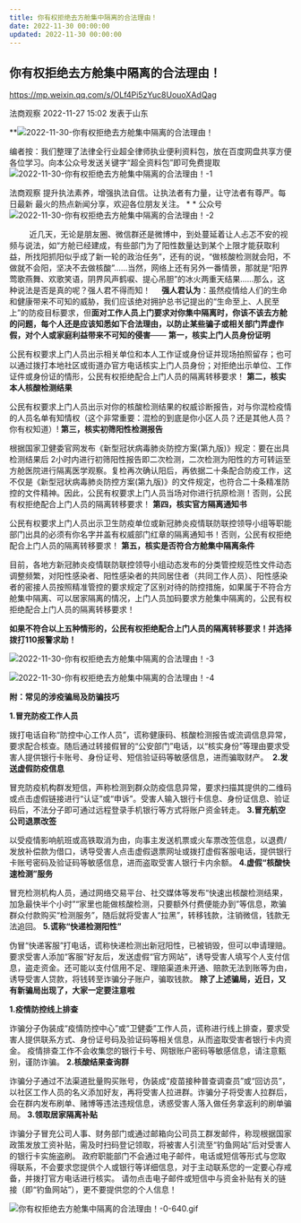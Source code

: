 ```yaml
---
title: 你有权拒绝去方舱集中隔离的合法理由！
date: 2022-11-30 00:00:00
updated: 2022-11-30 00:00:00
---
```



## 你有权拒绝去方舱集中隔离的合法理由！



https://mp.weixin.qq.com/s/OLf4Pi5zYuc8UouoXAdQag




法商观察 2022-11-27 15:02 发表于山东

**![2022-11-30-你有权拒绝去方舱集中隔离的合法理由！](assets/2022-11-30-你有权拒绝去方舱集中隔离的合法理由！.gif)



编者按：我们整理了法律全行业超全律师执业便利资料包，放在百度网盘共享方便各位学习。向本公众号发送关键字“超全资料包”即可免费提取
![2022-11-30-你有权拒绝去方舱集中隔离的合法理由！-1](assets/2022-11-30-你有权拒绝去方舱集中隔离的合法理由！-1.png)

法商观察
提升执法素养，增强执法自信。让执法者有力量，让守法者有尊严。每日最新 最火的热点新闻分享，欢迎各位朋友关注。
*
*
公众号
   
![2022-11-30-你有权拒绝去方舱集中隔离的合法理由！-2](assets/2022-11-30-你有权拒绝去方舱集中隔离的合法理由！-2.png)

    
    近几天，无论是朋友圈、微信群还是微博中，到处蔓延着让人忐忑不安的视频与说法，如“方舱已经建成，有些部门为了阳性数量达到某个上限才能获取利益，所找阳抓阳似乎成了新一轮的政治任务”，还有的说，“做核酸检测就会阳，不做就不会阳，坚决不去做核酸”……当然，网络上还有另外一番情景，那就是“阳界莺歌燕舞、欢歌笑语，阴界风声鹤唳、提心吊胆”的冰火两重天结果……那么，这种说法是否是真的呢？强人君不得而知！
    **强人君认为**：虽然疫情给人们的生命和健康带来不可知的威胁，我们应该绝对拥护总书记提出的“生命至上、人民至上”的防疫目标要求，但**面对工作人员上门要求对你集中隔离时，你该不该去方舱的问题，每个人还是应该知悉如下合法理由，以防止某些骗子或相关部门弄虚作假，对个人或家庭利益带来不可知的侵害**——
**第一，核实上门人员身份证明**

公民有权要求上门人员出示相关单位和本人工作证或身份证并现场拍照留存；也可以通过拨打本地社区或街道办官方电话核实上门人员身份；对拒绝出示单位、工作证件或身份证的情形，公民有权拒绝配合上门人员的隔离转移要求！
**第二，核实本人核酸检测结果**

公民有权要求上门人员出示对你的核酸检测结果的权威诊断报告，对与你混检疫情的人员名单有知情权（这个非常重要：混检的到底是你小区人员？还是其他人员？你有权知道）!
**第三，核实初筛阳性检测报告**

根据国家卫健委官网发布《新型冠状病毒肺炎防控方案(第九版)》规定：要在出具检测结果后 2小时内进行初筛阳性报告即二次检测，二次检测为阳性的方可转运至方舱医院进行隔离医学观察。复检再次确认阳后，再依据二十条配合防疫工作，这不仅是《新型冠状病毒肺炎防控方案(第九版)》的文件规定，也符合二十条精准防控的文件精神。因此，公民有权要求上门人员当场对你进行抗原检测！否则，公民有权拒绝配合上门人员的隔离转移要求！
**第四，核实官方隔离通知书**

公民有权要求上门人员出示卫生防疫单位或新冠肺炎疫情联防联控领导小组等职能部门出具的必须有你名字并盖有权威部门红章的隔离通知书！否则，公民有权拒绝配合上门人员的隔离转移要求！
**第五，核实是否符合方舱集中隔离条件**

目前，各地方新冠肺炎疫情联防联控领导小组动态发布的分类管控规范性文件动态调整频繁，对阳性感染者、阳性感染者的共同居住者（共同工作人员）、阳性感染者的密接人员按照精准管控的要求规定了区别对待的防控措施，如果属于不符合方舱集中隔离、可以居家隔离的情况，上门人员加码要求方舱集中隔离的，公民有权拒绝配合上门人员的隔离转移要求！

**如果不符合以上五种情形的，公民有权拒绝配合上门人员的隔离转移要求！并选择拨打110报警求助！**

![2022-11-30-你有权拒绝去方舱集中隔离的合法理由！-3](assets/2022-11-30-你有权拒绝去方舱集中隔离的合法理由！-3.png)

![2022-11-30-你有权拒绝去方舱集中隔离的合法理由！-4](assets/2022-11-30-你有权拒绝去方舱集中隔离的合法理由！-4.png)

**附：常见的涉疫骗局及防骗技巧**

**1.冒充防疫工作人员**

拨打电话自称“防控中心工作人员”，谎称健康码、核酸检测报告或流调信息异常，要求配合核查。随后通过转接假冒的“公安部门”电话，以“核实身份”等理由要求受害人提供银行卡账号、身份证号、短信验证码等敏感信息，进而骗取财产。 
**2.发送虚假防疫信息**

冒充防疫机构群发短信，声称检测到群众防疫信息异常，要求扫描其提供的二维码或点击虚假链接进行“认证”或“申诉”。受害人输入银行卡信息、身份证信息、验证码后，不法分子即可通过远程登录手机银行等方式将账户资金转走。
**3.冒充航空公司退票改签**

以受疫情影响航班或高铁取消为由，向事主发送机票或火车票改签信息，以退费/发放补偿款为借口，诱导受害人点击虚假退票网址或拨打虚假客服电话，提供银行卡账号密码及验证码等敏感信息，进而盗取受害人银行卡内余额。
**4.虚假“核酸快速检测”服务**

冒充检测机构人员，通过网络交易平台、社交媒体等发布“快速出核酸检测结果，加急最快半个小时”“家里也能做核酸检测，只要额外付费便能办到”等信息，欺骗群众付款购买“检测服务”，随后就将受害人“拉黑”，转移钱款，注销微信，钱款无法追回。
**5.谎称“快递检测阳性”**

伪冒“快递客服”打电话，谎称快递检测出新冠阳性，已被销毁，但可以申请理赔。要求受害人添加“客服”好友后，发送虚假“官方网站”，诱导受害人填写个人支付信息，盗走资金。还可能以支付信用不足、理赔渠道未开通、赔款无法到账等为由，诱导受害人贷款，将钱转至诈骗分子账户，骗取钱款。
**除了上述骗局，近日，又有新骗局出现了，大家一定要注意啦**

**1.疫情防控线上排查**

诈骗分子伪装成“疫情防控中心”或“卫健委”工作人员，谎称进行线上排查，要求受害人提供联系方式、身份证号码及验证码等相关信息，从而盗取受害者银行卡内资金。
疫情排查工作不会收集您的银行卡号、网银账户密码等敏感信息，请注意甄别，谨防诈骗。
**2.核酸结果查询群**

诈骗分子通过不法渠道批量购买账号，伪装成“疫苗接种普查调查员”或“回访员”，以社区工作人员的名义添加好友，再将受害人拉进群。诈骗分子将受害人拉群后，会在群内发布刷单、赌博等违法违规信息，诱惑受害人落入做任务拿返利的刷单骗局。
**3.领取居家隔离补贴**

诈骗分子冒充公司人事、财务部门或通过邮箱向公司员工群发邮件，称现根据国家政策发放工资补贴，需及时扫码登记领取，将被害人引流至“钓鱼网站”后对受害人的银行卡实施盗刷。
政府职能部门不会通过电子邮件，电话或短信等形式与您取得联系，不会要求您提供个人或银行等详细信息，对于主动联系您的一定要心存戒备，并拨打官方电话进行核实。
请勿点击电子邮件或短信中与资金补贴有关的链接（即“钓鱼网站”），更不要提供您的个人信息！


![你有权拒绝去方舱集中隔离的合法理由！-0-640.gif](assets/你有权拒绝去方舱集中隔离的合法理由！-0-640.gif)

